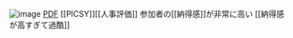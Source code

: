 
![image](https://gyazo.com/2466fde75c671e4718239a67465e7231/thumb/1000) [PDF](https://www.ieice.org/~netsci/wp-content/uploads/2013/08/NetSci201308_Suzuki.pdf)
[[PICSY]][[人事評価]]
参加者の[[納得感]]が非常に高い
[[納得感が高すぎて過酷]]